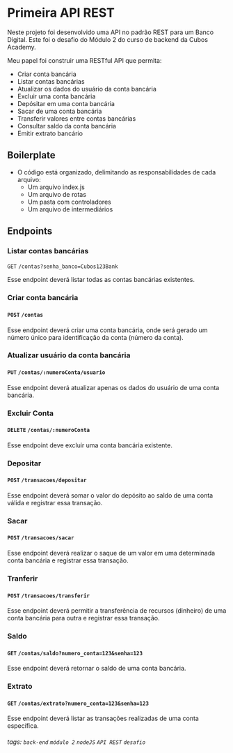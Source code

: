 # Primeira API REST

Neste projeto foi desenvolvido uma API no padrão REST para um Banco Digital. Este foi o desafio do Módulo 2 do curso de backend da Cubos Academy. 

Meu papel foi construir uma RESTful API que permita:

-   Criar conta bancária
-   Listar contas bancárias
-   Atualizar os dados do usuário da conta bancária
-   Excluir uma conta bancária
-   Depósitar em uma conta bancária
-   Sacar de uma conta bancária
-   Transferir valores entre contas bancárias
-   Consultar saldo da conta bancária
-   Emitir extrato bancário


## Boilerplate

-   O código está organizado, delimitando as responsabilidades de cada arquivo:
    -   Um arquivo index.js
    -   Um arquivo de rotas
    -   Um pasta com controladores
    -   Um arquivo de intermediários

## Endpoints

### Listar contas bancárias
`GET` `/contas?senha_banco=Cubos123Bank`

Esse endpoint deverá listar todas as contas bancárias existentes.

### Criar conta bancária

#### `POST` `/contas`

Esse endpoint deverá criar uma conta bancária, onde será gerado um número único para identificação da conta (número da conta).

### Atualizar usuário da conta bancária

#### `PUT` `/contas/:numeroConta/usuario`

Esse endpoint deverá atualizar apenas os dados do usuário de uma conta bancária.

### Excluir Conta

#### `DELETE` `/contas/:numeroConta`

Esse endpoint deve excluir uma conta bancária existente.

### Depositar

#### `POST` `/transacoes/depositar`

Esse endpoint deverá somar o valor do depósito ao saldo de uma conta válida e registrar essa transação.

### Sacar

#### `POST` `/transacoes/sacar`

Esse endpoint deverá realizar o saque de um valor em uma determinada conta bancária e registrar essa transação.

### Tranferir

#### `POST` `/transacoes/transferir`

Esse endpoint deverá permitir a transferência de recursos (dinheiro) de uma conta bancária para outra e registrar essa transação.


### Saldo

#### `GET` `/contas/saldo?numero_conta=123&senha=123`

Esse endpoint deverá retornar o saldo de uma conta bancária.

### Extrato

#### `GET` `/contas/extrato?numero_conta=123&senha=123`

Esse endpoint deverá listar as transações realizadas de uma conta específica.


###### tags: `back-end` `módulo 2` `nodeJS` `API REST` `desafio`
